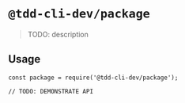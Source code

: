 # `@tdd-cli-dev/package`

> TODO: description

## Usage

```
const package = require('@tdd-cli-dev/package');

// TODO: DEMONSTRATE API
```
